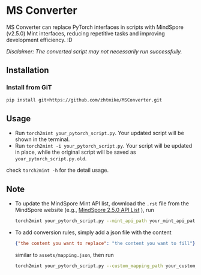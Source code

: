# MS Converter

MS Converter can replace PyTorch interfaces in scripts with MindSpore (v2.5.0) Mint interfaces, reducing repetitive tasks and improving development efficiency. :D

*Disclaimer: The converted script may not necessarily run successfully.*

## Installation

### Install from GiT

```bash
pip install git+https://github.com/zhtmike/MSConverter.git
```

## Usage

- Run `torch2mint your_pytorch_script.py`. Your updated script will be shown in the terminal.
- Run `torch2mint -i your_pytorch_script.py`. Your script will be updated in place, while the original script will be saved as `your_pytorch_script.py.old`.

check `torch2mint -h` for the detail usage.

## Note

- To update the MindSpore Mint API list, download the `.rst` file from the MindSpore website (e.g., [MindSpore 2.5.0 API List](https://gitee.com/mindspore/mindspore/blob/v2.5.0/docs/api/api_python/mindspore.mint.rst) ), run 
  ```bash
  torch2mint your_pytorch_script.py --mint_api_path your_mint_api_path.rst
  ```

- To add conversion rules, simply add a json file with the content
  ```json
  {"the content you want to replace": "the content you want to fill"}
  ```
  similar to `assets/mapping.json`, then run 
  ```bash
  torch2mint your_pytorch_script.py --custom_mapping_path your_custom_mapping_path.json
  ```
